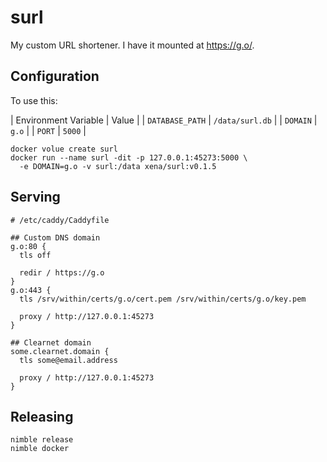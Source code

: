 # surl

My custom URL shortener. I have it mounted at https://g.o/.

## Configuration

To use this:

| Environment Variable | Value           |
| `DATABASE_PATH`      | `/data/surl.db` |
| `DOMAIN`             | `g.o`           |
| `PORT`               | `5000`          |

```
docker volue create surl
docker run --name surl -dit -p 127.0.0.1:45273:5000 \
  -e DOMAIN=g.o -v surl:/data xena/surl:v0.1.5
```

## Serving

```
# /etc/caddy/Caddyfile

## Custom DNS domain
g.o:80 {
  tls off
  
  redir / https://g.o
}
g.o:443 {
  tls /srv/within/certs/g.o/cert.pem /srv/within/certs/g.o/key.pem
  
  proxy / http://127.0.0.1:45273
}

## Clearnet domain
some.clearnet.domain {
  tls some@email.address
  
  proxy / http://127.0.0.1:45273
}
```

## Releasing

```
nimble release
nimble docker
```
